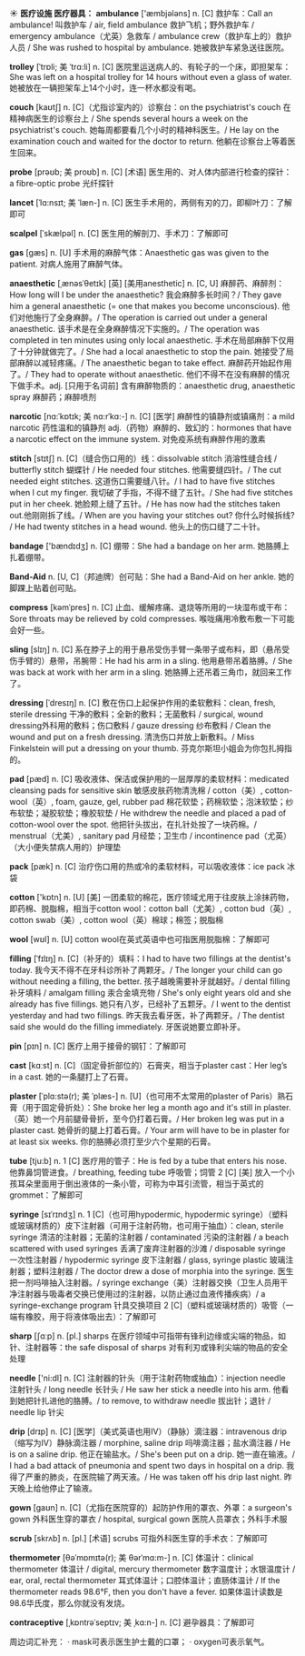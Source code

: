 ☀ <span class="category">**医疗设施 医疗器具：**</span>
<span class="vocabulary">**ambulance**</span> ['æmbjələns] 
<span class="definition">n. [C] 救护车：</span>Call an ambulance! 叫救护车 / air, field ambulance 救护飞机；野外救护车 / emergency ambulance（尤英）急救车 / ambulance crew（救护车上的）救护人员 / She was rushed to hospital by ambulance. 她被救护车紧急送往医院。
           
<span class="vocabulary">**trolley**</span> [ˈtrɒli; 美 ˈtrɑ:li]
<span class="definition">n. [C] 医院里运送病人的、有轮子的一个床，即担架车：</span>She was left on a hospital trolley for 14 hours without even a glass of water. 她被放在一辆担架车上14个小时，连一杯水都没有喝。

<span class="vocabulary">**couch**</span> [kaʊtʃ]
<span class="definition">n. [C]（尤指诊室内的）诊察台：</span>on the psychiatrist's couch 在精神病医生的诊察台上 / She spends several hours a week on the psychiatrist's couch. 她每周都要看几个小时的精神科医生。/ He lay on the examination couch and waited for the doctor to return. 他躺在诊察台上等着医生回来。
           
<span class="vocabulary">**probe**</span> [prəʊb; 美 proʊb]
<span class="definition">n. [C] [术语] 医生用的、对人体内部进行检查的探针：</span>a fibre-optic probe 光纤探针
           
<span class="vocabulary">**lancet**</span> [ˈlɑ:nsɪt; 美 ˈlæn-]
<span class="definition">n. [C] 医生手术用的，两侧有刃的刀，即柳叶刀：</span>了解即可

<span class="vocabulary">**scalpel**</span> [ˈskælpəl]
<span class="definition">n. [C] 医生用的解剖刀、手术刀：</span>了解即可

<span class="vocabulary">**gas**</span> [ɡæs] 
<span class="definition">n. [U] 手术用的麻醉气体：</span>Anaesthetic gas was given to the patient. 对病人施用了麻醉气体。
           
<span class="vocabulary">**anaesthetic**</span> [ˌænəsˈθetɪk]
[英] [美用anesthetic] <span class="definition">n. [C, U] 麻醉药、麻醉剂：</span>How long will I be under the anaesthetic? 我会麻醉多长时间？/ They gave him a general anaesthetic (= one that makes you become unconscious). 他们对他施行了全身麻醉。/ The operation is carried out under a general anaesthetic. 该手术是在全身麻醉情况下实施的。/ The operation was completed in ten minutes using only local anaesthetic. 手术在局部麻醉下仅用了十分钟就做完了。/ She had a local anaesthetic to stop the pain. 她接受了局部麻醉以减轻疼痛。/ The anaesthetic began to take effect. 麻醉药开始起作用了。/ They had to operate without anaesthetic. 他们不得不在没有麻醉的情况下做手术。<span class="definition">adj. [只用于名词前] 含有麻醉物质的：</span>anaesthetic drug, anaesthetic spray 麻醉药；麻醉喷剂
           
<span class="vocabulary">**narcotic**</span> [nɑ:ˈkɒtɪk; 美 nɑ:rˈkɑ:-]
<span class="definition">n. [C] [医学] 麻醉性的镇静剂或镇痛剂：</span>a mild narcotic 药性温和的镇静剂 <span class="definition">adj.（药物）麻醉的、致幻的：</span>hormones that have a narcotic effect on the immune system. 对免疫系统有麻醉作用的激素
           
<span class="vocabulary">**stitch**</span> [stɪtʃ]
<span class="definition">n. [C]（缝合伤口用的）线：</span>dissolvable stitch 消溶性缝合线 / butterfly stitch 蝴蝶针 / He needed four stitches. 他需要缝四针。/ The cut needed eight stitches. 这道伤口需要缝八针。/ I had to have five stitches when I cut my finger. 我切破了手指，不得不缝了五针。/ She had five stitches put in her cheek. 她脸颊上缝了五针。/ He has now had the stitches taken out.他刚刚拆了线。/ When are you having your stitches out? 你什么时候拆线? / He had twenty stitches in a head wound. 他头上的伤口缝了二十针。

<span class="vocabulary">**bandage**</span> ['bændɪdӡ] 
<span class="definition">n. [C] 绷带：</span>She had a bandage on her arm. 她胳膊上扎着绷带。
          
<span class="vocabulary">**Band-Aid**</span>
<span class="definition">n. [U, C]（邦迪牌）创可贴：</span>She had a Band-Aid on her ankle. 她的脚踝上贴着创可贴。

<span class="vocabulary">**compress**</span> [kəmˈpres]
<span class="definition">n. [C] 止血、缓解疼痛、退烧等所用的一块湿布或干布：</span>Sore throats may be relieved by cold compresses. 喉咙痛用冷敷布敷一下可能会好一些。           

<span class="vocabulary">**sling**</span> [slɪŋ]
<span class="definition">n. [C] 系在脖子上的用于悬吊受伤手臂一条带子或布料，即（悬吊受伤手臂的）悬带，吊腕带：</span>He had his arm in a sling. 他用悬带吊着胳膊。/ She was back at work with her arm in a sling. 她胳膊上还吊着三角巾，就回来工作了。
          
<span class="vocabulary">**dressing**</span> [ˈdresɪŋ]
<span class="definition">n. [C] 敷在伤口上起保护作用的柔软敷料：</span>clean, fresh, sterile dressing 干净的敷料；全新的敷料；无菌敷料 / surgical, wound dressing外科用的敷料；伤口敷料 / gauze dressing 纱布敷料 / Clean the wound and put on a fresh dressing. 清洗伤口并放上新敷料。/ Miss Finkelstein will put a dressing on your thumb. 芬克尔斯坦小姐会为你包扎拇指的。
    
<span class="vocabulary">**pad**</span> [pæd]
<span class="definition">n. [C] 吸收液体、保洁或保护用的一层厚厚的柔软材料：</span>medicated cleansing pads for sensitive skin 敏感皮肤药物清洗棉 / cotton（美）, cotton-wool（英）, foam, gauze, gel, rubber pad 棉花软垫；药棉软垫；泡沫软垫；纱布软垫；凝胶软垫；橡胶软垫 / He withdrew the needle and placed a pad of cotton-wool over the spot. 他把针头拔出，在扎针处按了一块药棉。/ menstrual（尤美）, sanitary pad 月经垫；卫生巾 / incontinence pad（尤英）（大小便失禁病人用的）护理垫 
    
 <span class="vocabulary">**pack**</span> [pæk] 
<span class="definition">n. [C] 治疗伤口用的热或冷的柔软材料，可以吸收液体：</span>ice pack 冰袋

<span class="vocabulary">**cotton**</span> ['kɒtn] 
<span class="definition">n. [U] [美] 一团柔软的棉花，医疗领域尤用于往皮肤上涂抹药物，即药棉、脱脂棉，相当于cotton wool：</span>cotton ball（尤美）, cotton bud（英）, cotton swab（美）, cotton wool（英）棉球；棉签；脱脂棉

<span class="vocabulary">**wool**</span> [wʊl] 
<span class="definition">n. [U] cotton wool在英式英语中也可指医用脱脂棉：</span>了解即可
               
<span class="vocabulary">**filling**</span> [ˈfɪlɪŋ]
<span class="definition">n. [C]（补牙的）填料：</span>I had to have two fillings at the dentist's today. 我今天不得不在牙科诊所补了两颗牙。/ The longer your child can go without needing a filling, the better. 孩子越晚需要补牙就越好。/ dental filling 补牙填料 / amalgam filling 汞合金填充物 / She's only eight years old and she already has five fillings. 她只有八岁，已经补了五颗牙。/ I went to the dentist yesterday and had two fillings. 昨天我去看牙医，补了两颗牙。/ The dentist said she would do the filling immediately. 牙医说她要立即补牙。

<span class="vocabulary">**pin**</span> [pɪn] 
<span class="definition">n. [C] 医疗上用于接骨的钢钉：</span>了解即可

<span class="vocabulary">**cast**</span> [kɑːst] 
<span class="definition">n. [C]（固定骨折部位的）石膏夹，相当于plaster cast：</span>Her leg’s in a cast. 她的一条腿打上了石膏。
           
<span class="vocabulary">**plaster**</span> [ˈplɑ:stə(r); 美 ˈplæs-]
<span class="definition">n. [U]（也可用不太常用的plaster of Paris）熟石膏（用于固定骨折处）：</span>She broke her leg a month ago and it's still in plaster.（英）她一个月前腿骨骨折，至今仍打着石膏。/ Her broken leg was put in a plaster cast. 她骨折的腿上打着石膏。/ Your arm will have to be in plaster for at least six weeks. 你的胳膊必须打至少六个星期的石膏。

<span class="vocabulary">**tube**</span> [tju:b] 
<span class="definition">n. 1 [C] 医疗用的管子：</span>He is fed by a tube that enters his nose. 他靠鼻饲管进食。/ breathing, feeding tube 呼吸管；饲管 <span class="definition">2 [C] [美] 放入一个小孩耳朵里面用于倒出液体的一条小管，可称为中耳引流管，相当于英式的grommet：</span>了解即可

<span class="vocabulary">**syringe**</span> [sɪˈrɪndʒ]
<span class="definition">n. 1 [C]（也可用hypodermic, hypodermic syringe）（塑料或玻璃材质的）皮下注射器（可用于注射药物，也可用于抽血）：</span>clean, sterile syringe 清洁的注射器；无菌的注射器 / contaminated 污染的注射器 / a beach scattered with used syringes 丢满了废弃注射器的沙滩 / disposable syringe 一次性注射器 / hypodermic syringe 皮下注射器 / glass, syringe plastic 玻璃注射器；塑料注射器 / The doctor drew a dose of morphia into the syringe. 医生把一剂吗啡抽入注射器。/ syringe exchange（美）注射器交换（卫生人员用干净注射器与吸毒者交换已使用过的注射器，以防止通过血液传播疾病）/ a syringe-exchange program 针具交换项目 <span class="definition">2 [C]（塑料或玻璃材质的）吸管（一端有橡胶，用于将液体吸出去）：</span>了解即可
    
<span class="vocabulary">**sharp**</span> [ʃɑːp] 
<span class="definition">n. [pl.] sharps 在医疗领域中可指带有锋利边缘或尖端的物品，如针、注射器等：</span>the safe disposal of sharps 对有利刃或锋利尖端的物品的安全处理

<span class="vocabulary">**needle**</span> ['ni:dl] 
<span class="definition">n. [C] 注射器的针头（用于注射药物或抽血）：</span>injection needle 注射针头 / long needle 长针头 / He saw her stick a needle into his arm. 他看到她把针扎进他的胳膊。/ to remove, to withdraw needle 拔出针；退针 / needle lip 针尖
           
<span class="vocabulary">**drip**</span> [drɪp]
<span class="definition">n. [C] [医学]（美式英语也用IV）（静脉）滴注器：</span>intravenous drip（缩写为IV）静脉滴注器 / morphine, saline drip 吗啡滴注器；盐水滴注器 / He is on a saline drip. 他正在输盐水。/ She's been put on a drip. 她一直在输液。/ I had a bad attack of pneumonia and spent two days in hospital on a drip. 我得了严重的肺炎，在医院输了两天液。/ He was taken off his drip last night. 昨天晚上给他停止了输液。
    
<span class="vocabulary">**gown**</span> [gaʊn]
<span class="definition">n. [C]（尤指在医院穿的）起防护作用的罩衣、外罩：</span>a surgeon's gown 外科医生穿的罩衣 / hospital, surgical gown 医院人员罩衣；外科手术服
               
<span class="vocabulary">**scrub**</span> [skrʌb]
<span class="definition">n. [pl.] [术语] scrubs 可指外科医生穿的手术衣：</span>了解即可
            
<span class="vocabulary">**thermometer**</span> [θəˈmɒmɪtə(r); 美 θərˈmɑ:m-]
<span class="definition">n. [C] 体温计：</span>clinical thermometer 体温计 / digital, mercury thermometer 数字温度计；水银温度计 / ear, oral, rectal thermometer 耳式体温计；口腔体温计；直肠体温计 / If the thermometer reads 98.6°F, then you don't have a fever. 如果体温计读数是98.6华氏度，那么你就没有发烧。

<span class="vocabulary">**contraceptive**</span> [ˌkɒntrəˈseptɪv; 美 ˌkɑ:n-]
<span class="definition">n. [C] 避孕器具：</span>了解即可

周边词汇补充：
· mask可表示医生护士戴的口罩；
· oxygen可表示氧气。
